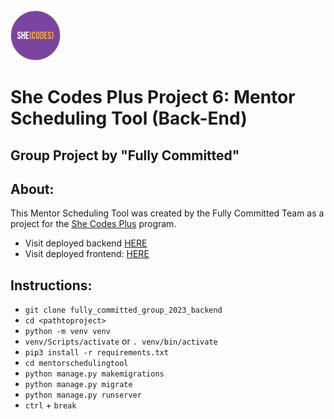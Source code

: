 <img src="https://github.com/Ms-KL/Ms-KL/raw/main/images/shecodes-icon.png" width="80px" height="80px" />

# She Codes Plus Project 6: Mentor Scheduling Tool (Back-End)
## Group Project by "Fully Committed"

## About:

This Mentor Scheduling Tool was created by the Fully Committed Team as a project for the [She Codes Plus](https://www.shecodes.com.au/) program.

- Visit deployed backend [HERE](https://fully-committed-mentor-scheduling-tool.fly.de)
- Visit deployed frontend: [HERE](X)


## Instructions:
* `git clone fully_committed_group_2023_backend`
* `cd <pathtoproject>`
* `python -m venv venv`
* `venv/Scripts/activate` or `. venv/bin/activate`
* `pip3 install -r requirements.txt`
* `cd mentorschedulingtool`
* `python manage.py makemigrations`
* `python manage.py migrate`
* `python manage.py runserver`
* `ctrl` + `break`
